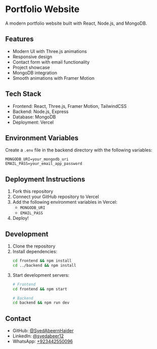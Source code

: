 # Portfolio Website

A modern portfolio website built with React, Node.js, and MongoDB.

## Features

- Modern UI with Three.js animations
- Responsive design
- Contact form with email functionality
- Project showcase
- MongoDB integration
- Smooth animations with Framer Motion

## Tech Stack

- Frontend: React, Three.js, Framer Motion, TailwindCSS
- Backend: Node.js, Express
- Database: MongoDB
- Deployment: Vercel

## Environment Variables

Create a `.env` file in the backend directory with the following variables:

```env
MONGODB_URI=your_mongodb_uri
EMAIL_PASS=your_email_app_password
```

## Deployment Instructions

1. Fork this repository
2. Connect your GitHub repository to Vercel
3. Add the following environment variables in Vercel:
   - `MONGODB_URI`
   - `EMAIL_PASS`
4. Deploy!

## Development

1. Clone the repository
2. Install dependencies:
   ```bash
   cd frontend && npm install
   cd ../backend && npm install
   ```
3. Start development servers:
   ```bash
   # Frontend
   cd frontend && npm start
   
   # Backend
   cd backend && npm run dev
   ```

## Contact

- GitHub: [@SyedAbeernHaider](https://github.com/SyedAbeernHaider)
- LinkedIn: [@syedabeer12](https://www.linkedin.com/in/syedabeer12/)
- WhatsApp: [+923442550096](http://Wa.me/+923442550096) 